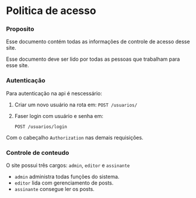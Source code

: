 # Politica de acesso

### Proposito 

Esse documento contém todas as informações de controle de acesso desse site.

Esse documento deve ser lido por todas as pessoas que trabalham para esse site.

### Autenticação

Para autenticação na api é nescessário: 

1. Criar um novo usuário na rota em:
   `POST /usuarios/`

2. Faser login com usuário e senha em:

   `POST /usuarios/login`

Com o cabeçalho `Authorization` nas demais requisições.

### Controle de conteudo

O site possui três cargos: `admin`, `editor` e `assinante`

- `admin` administra todas funções do sistema.
- `editor` lida com gerenciamento de posts.
- `assinante` consegue ler os posts.

